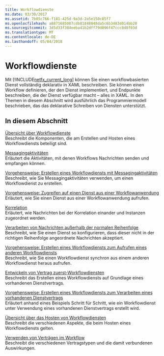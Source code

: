 ```yaml
---
title: Workflowdienste
ms.date: 03/30/2017
ms.assetid: 7b05c766-f181-425d-9a3d-2a5e150c85f7
ms.openlocfilehash: a8871685007cdb81848848da5c6b3483d014bb20
ms.sourcegitcommit: 3d5d33f384eeba41b2dff79d096f47ccc8d8f03d
ms.translationtype: MT
ms.contentlocale: de-DE
ms.lasthandoff: 05/04/2018
---
```

# <a name="workflow-services"></a>Workflowdienste
Mit [!INCLUDE[netfx_current_long](../../../../includes/netfx-current-long-md.md)] können Sie einen workflowbasierten Dienst vollständig deklarativ in XAML beschreiben. Sie können einen Workflow definieren, der den Dienst implementiert, und Endpunkte beschreiben, die der Dienst verfügbar macht – alles in XAML. In den Themen in diesem Abschnitt wird ausführlich das Programmiermodell beschrieben, das das deklarative Schreiben von Diensten unterstützt.  
  
## <a name="in-this-section"></a>In diesem Abschnitt  
 [Übersicht über Workflowdienste](../../../../docs/framework/wcf/feature-details/workflow-services-overview.md)  
 Beschreibt die Komponenten, die am Erstellen und Hosten eines Workflowdiensts beteiligt sind.  
  
 [Messagingaktivitäten](../../../../docs/framework/wcf/feature-details/messaging-activities.md)  
 Erläutert die Aktivitäten, mit denen Workflows Nachrichten senden und empfangen können.  
  
 [Vorgehensweise: Erstellen eines Workflowdiensts mit Messagingaktivitäten](../../../../docs/framework/wcf/feature-details/how-to-create-a-workflow-service-with-messaging-activities.md)  
 Beschreibt, wie Sie Messagingaktivitäten verwenden, um einen Workflowdienst zu erstellen.  
  
 [Vorgehensweise: Zugreifen auf einen Dienst aus einer Workflowanwendung](../../../../docs/framework/wcf/feature-details/how-to-access-a-service-from-a-workflow-application.md)  
 Erläutert, wie Sie einen Dienst aus einer Workflowanwendung aufrufen.  
  
 [Korrelation](../../../../docs/framework/wcf/feature-details/correlation.md)  
 Erläutert, wie Nachrichten bei der Korrelation einander und Instanzen zugeordnet werden.  
  
 [Verarbeiten von Nachrichten außerhalb der normalen Reihenfolge](../../../../docs/framework/wcf/feature-details/out-of-order-message-processing.md)  
 Beschreibt, wie Sie einen Dienst so konfigurieren, dass dieser nicht in der richtigen Reihenfolge angeordnete Nachrichten akzeptiert.  
  
 [Vorgehensweise: Erstellen eines Workflowdiensts zum Aufrufen eines anderen Workflowdiensts](../../../../docs/framework/wcf/feature-details/how-to-create-a-workflow-service-that-calls-another-workflow-service.md)  
 Beschreibt, wie Sie einen Workflowdienst synchron aus einem anderen Workflowdienst heraus aufrufen.  
  
 [Entwickeln von Vertrag zuerst-Workflowdiensten](../../../../docs/framework/windows-workflow-foundation/contract-first-workflow-service-development.md)  
 Beschreibt das Erstellen eines Workflowdiensts auf Grundlage eines vorhandenen Dienstvertrags.  
  
 [Vorgehensweise: Erstellen eines Workflowdiensts zum Verarbeiten eines vorhandenen Dienstvertrags](../../../../docs/framework/windows-workflow-foundation/how-to-create-a-workflow-service-that-consumes-an-existing-service-contract.md)  
 Erläutert anhand eines Beispiels Schritt für Schritt, wie ein Workflowdienst unter Verwendung eines vorhandenen Dienstvertrags erstellt wird.  
  
 [Übersicht über das Hosten von Workflowdiensten](../../../../docs/framework/wcf/feature-details/hosting-workflow-services-overview.md)  
 Beschreibt die verschiedenen Aspekte, die beim Hosten eines Workflowdiensts gelten.  
  
 [Verwenden von Verträgen im Workflow](../../../../docs/framework/wcf/feature-details/using-contracts-in-workflow.md)  
 Beschreibt die verschiedenen Vertragstypen und die damit verbundenen Auswirkungen.
